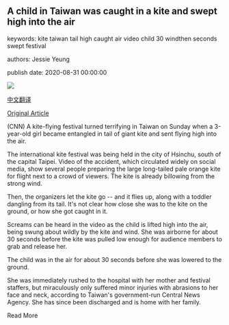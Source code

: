 ## A child in Taiwan was caught in a kite and swept high into the air

keywords: kite taiwan tail high caught air video child 30 windthen seconds swept festival

authors: Jessie Yeung

publish date: 2020-08-31 00:00:00

![](https://cdn.cnn.com/cnnnext/dam/assets/200831113358-taiwan-kite-kid-01-super-tease.jpg)

[中文翻译](A%20child%20in%20Taiwan%20was%20caught%20in%20a%20kite%20and%20swept%20high%20into%20the%20air_zh.md)

[Original Article](https://edition.cnn.com/2020/08/31/asia/taiwan-child-kite-intl-hnk-scli/index.html)

(CNN) A kite-flying festival turned terrifying in Taiwan on Sunday when a 3-year-old girl became entangled in tail of giant kite and sent flying high into the air.

The international kite festival was being held in the city of Hsinchu, south of the capital Taipei. Video of the accident, which circulated widely on social media, show several people preparing the large long-tailed pale orange kite for flight next to a crowd of viewers. The kite is already billowing from the strong wind.

Then, the organizers let the kite go -- and it flies up, along with a toddler dangling from its tail. It's not clear how close she was to the kite on the ground, or how she got caught in it.

Screams can be heard in the video as the child is lifted high into the air, being swung about wildly by the kite and wind. She was airborne for about 30 seconds before the kite was pulled low enough for audience members to grab and release her.

The child was in the air for about 30 seconds before she was lowered to the ground.

She was immediately rushed to the hospital with her mother and festival staffers, but miraculously only suffered minor injuries with abrasions to her face and neck, according to Taiwan's government-run Central News Agency. She has since been discharged and is home with her family.

Read More